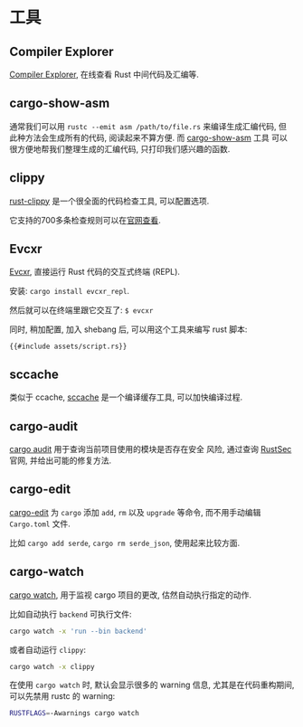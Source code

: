 # 工具

## Compiler Explorer

[Compiler Explorer](https://rust.godbolt.org/), 在线查看 Rust 中间代码及汇编等.

## cargo-show-asm

通常我们可以用 `rustc --emit asm /path/to/file.rs` 来编译生成汇编代码, 但此种方法会生成所有的代码,
阅读起来不算方便. 而 [cargo-show-asm](https://github.com/pacak/cargo-show-asm) 工具
可以很方便地帮我们整理生成的汇编代码, 只打印我们感兴趣的函数.

## clippy

[rust-clippy](https://github.com/rust-lang/rust-clippy) 是一个很全面的代码检查工具, 可以配置选项.

它支持的700多条检查规则可以在[官网查看](https://rust-lang.github.io/rust-clippy/master/index.html).

## Evcxr

[Evcxr](https://github.com/evcxr/evcxr), 直接运行 Rust 代码的交互式终端 (REPL).

安装: `cargo install evcxr_repl`.

然后就可以在终端里跟它交互了: `$ evcxr `

同时, 稍加配置, 加入 shebang 后, 可以用这个工具来编写 rust 脚本:

```rust, ignore
{{#include assets/script.rs}}
```

## sccache

类似于 ccache, [sccache](https://github.com/mozilla/sccache) 是一个编译缓存工具, 可以加快编译过程.

## cargo-audit

[cargo audit](https://github.com/rustsec/rustsec) 用于查询当前项目使用的模块是否存在安全
风险, 通过查询 [RustSec](https://rustsec.org/) 官网, 并给出可能的修复方法.

## cargo-edit

[cargo-edit](https://github.com/killercup/cargo-edit) 为 `cargo` 添加 `add`, `rm` 以及 `upgrade` 等命令,
而不用手动编辑 `Cargo.toml` 文件.

比如 `cargo add serde`, `cargo rm serde_json`, 使用起来比较方面.

## cargo-watch

[cargo watch](https://github.com/watchexec/cargo-watch), 用于监视 cargo 项目的更改,
估然自动执行指定的动作.

比如自动执行 `backend` 可执行文件:

```bash
cargo watch -x 'run --bin backend'
```

或者自动运行 `clippy`:

```bash
cargo watch -x clippy
```

在使用 `cargo watch` 时, 默认会显示很多的 warning 信息, 尤其是在代码重构期间,
可以先禁用 rustc 的 warning:

```bash
RUSTFLAGS=-Awarnings cargo watch
```
